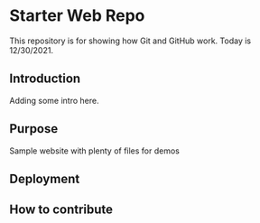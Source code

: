 # Starter Web Repo

This repository is for showing how Git and GitHub work. Today is 12/30/2021.

## Introduction
Adding some intro here.

## Purpose

Sample website with plenty of files for demos

## Deployment

## How to contribute